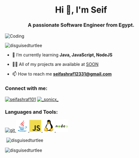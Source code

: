 <h1 align="center">Hi 👋, I'm Seif</h1>
<h3 align="center">A passionate Software Engineer from Egypt.</h3>
<img align="center" alt="Coding" src="https://camo.githubusercontent.com/c1dcb74cc1c1835b1d716f5051499a2814c683c806b15f04b0eba492863703e9/68747470733a2f2f63646e2e6472696262626c652e636f6d2f75736572732f3733303730332f73637265656e73686f74732f363538313234332f6176656e746f2e676966">

<p align="left"> <img src="https://komarev.com/ghpvc/?username=disguisedturtlee&label=Profile%20views&color=0e75b6&style=flat" alt="disguisedturtlee" /> </p>

- 🌱 I’m currently learning **Java, JavaScript, NodeJS**

- 👨‍💻 All of my projects are available at [SOON](SOON)

- 📫 How to reach me **seifashraf12331@gmail.com**

<h3 align="left">Connect with me:</h3>
<p align="left">
<a href="https://www.leetcode.com/seifashraf101" target="blank"><img align="center" src="https://raw.githubusercontent.com/rahuldkjain/github-profile-readme-generator/master/src/images/icons/Social/leet-code.svg" alt="seifashraf101" height="30" width="40" /></a>
<a href="https://discord.gg/_sonicx_" target="blank"><img align="center" src="https://raw.githubusercontent.com/rahuldkjain/github-profile-readme-generator/master/src/images/icons/Social/discord.svg" alt="_sonicx_" height="30" width="40" /></a>
</p>

<h3 align="left">Languages and Tools:</h3>
<p align="left"> <a href="https://git-scm.com/" target="_blank" rel="noreferrer"> <img src="https://www.vectorlogo.zone/logos/git-scm/git-scm-icon.svg" alt="git" width="40" height="40"/> </a> <a href="https://www.java.com" target="_blank" rel="noreferrer"> <img src="https://raw.githubusercontent.com/devicons/devicon/master/icons/java/java-original.svg" alt="java" width="40" height="40"/> </a> <a href="https://developer.mozilla.org/en-US/docs/Web/JavaScript" target="_blank" rel="noreferrer"> <img src="https://raw.githubusercontent.com/devicons/devicon/master/icons/javascript/javascript-original.svg" alt="javascript" width="40" height="40"/> </a> <a href="https://www.linux.org/" target="_blank" rel="noreferrer"> <img src="https://raw.githubusercontent.com/devicons/devicon/master/icons/linux/linux-original.svg" alt="linux" width="40" height="40"/> </a> <a href="https://nodejs.org" target="_blank" rel="noreferrer"> <img src="https://raw.githubusercontent.com/devicons/devicon/master/icons/nodejs/nodejs-original-wordmark.svg" alt="nodejs" width="40" height="40"/> </a> </p>

<p>&nbsp;<img align="center" src="https://github-readme-stats.vercel.app/api?username=disguisedturtlee&show_icons=true&locale=en" alt="disguisedturtlee" /></p>

<p><img align="center" src="https://github-readme-streak-stats.herokuapp.com/?user=disguisedturtlee&" alt="disguisedturtlee" /></p>
